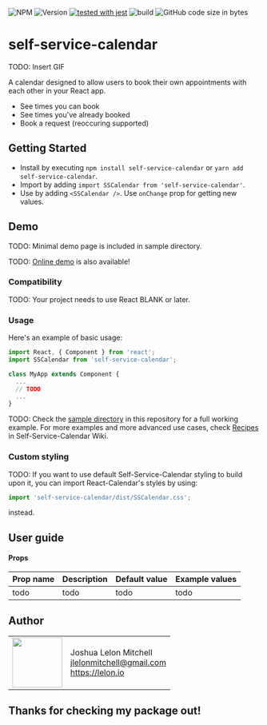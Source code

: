 ![NPM](https://img.shields.io/npm/l/self-service-calendar) ![Version](https://img.shields.io/github/package-json/v/joshualmitchell/self-service-calendar?color=g) [![tested with jest](https://img.shields.io/badge/tested_with-jest-99424f.svg)](https://github.com/facebook/jest) ![build](https://img.shields.io/travis/joshualmitchell/self-service-calendar) ![GitHub code size in bytes](https://img.shields.io/github/languages/code-size/joshualmitchell/self-service-calendar?color=blue)

# self-service-calendar

TODO: Insert GIF

A calendar designed to allow users to book their own appointments with each other in your React app.

* See times you can book
* See times you've already booked
* Book a request (reoccuring supported)

## Getting Started
* Install by executing `npm install self-service-calendar` or `yarn add self-service-calendar`.
* Import by adding `import SSCalendar from 'self-service-calendar'`.
* Use by adding `<SSCalendar />`. Use `onChange` prop for getting new values.

## Demo

TODO: Minimal demo page is included in sample directory.

TODO: [Online demo](http://projects.wojtekmaj.pl/react-calendar/) is also available!


### Compatibility

TODO: Your project needs to use React BLANK or later.

### Usage

Here's an example of basic usage:

```js
import React, { Component } from 'react';
import SSCalendar from 'self-service-calendar';

class MyApp extends Component {
  ...
  // TODO
  ...
}
```

TODO: Check the [sample directory](https://github.com/joshualmitchell/self-service-calendar/tree/master/sample) in this repository for a full working example. For more examples and more advanced use cases, check [Recipes](https://github.com/joshualmitchell/self-service-calendar/wiki/Recipes) in Self-Service-Calendar Wiki.

### Custom styling

TODO: If you want to use default Self-Service-Calendar styling to build upon it, you can import React-Calendar's styles by using:

```js
import 'self-service-calendar/dist/SSCalendar.css';
```

instead.

## User guide

#### Props

|Prop name|Description|Default value|Example values|
|----|----|----|----|
|todo |todo|todo|todo|

## Author

<table>
  <tr>
    <td>
      <img src="https://github.com/joshualmitchell/joshualmitchell.github.io/raw/master/assets/images/profile.jpeg" width="100">
    </td>
    <td>
      Joshua Lelon Mitchell<br />
      <a href="mailto:jlelonmitchell@gmail.com">jlelonmitchell@gmail.com</a><br />
      <a href="https://lelon.io">https://lelon.io</a>
    </td>
  </tr>
</table>

## Thanks for checking my package out!